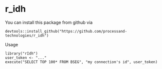 # r_idh

You can install this package from github via
```
devtools::install_github("https://github.com/processand-technologies/r_idh")
```

Usage
```
library("rIdh")
user_token <- "..." 
execute("SELECT TOP 100* FROM BSEG", "my connection's id", user_token)
```
